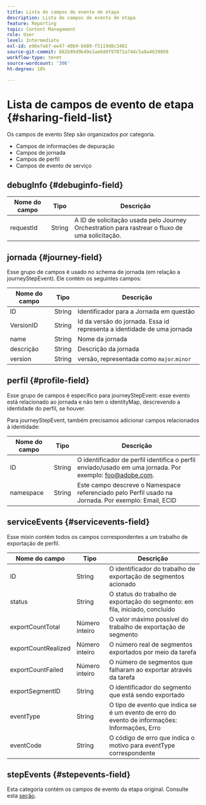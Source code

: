 ```yaml
---
title: Lista de campos de evento de etapa
description: Lista de campos de evento de etapa
feature: Reporting
topic: Content Management
role: User
level: Intermediate
exl-id: e96efa67-ee47-40b9-b680-f5119d8c3481
source-git-commit: 882b99d9b49e1ae6d0f97872a74dc5a8a4639050
workflow-type: tm+mt
source-wordcount: '306'
ht-degree: 18%

---
```


# Lista de campos de evento de etapa {#sharing-field-list}

Os campos de evento Step são organizados por categoria.

* Campos de informações de depuração
* Campos de jornada
* Campos de perfil
* Campos de evento de serviço

## debugInfo {#debuginfo-field}

| Nome do campo | Tipo | Descrição |
|---|---|------------|
| requestId | String | A ID de solicitação usada pelo Journey Orchestration para rastrear o fluxo de uma solicitação. |

## jornada {#journey-field}

Esse grupo de campos é usado no schema de jornada (em relação a journeyStepEvent). Ele contém os seguintes campos:

| Nome do campo | Tipo | Descrição |
|---|---|------------|
| ID | String | Identificador para a Jornada em questão |
| VersionID | String | Id da versão do jornada. Essa id representa a identidade de uma jornada |
| name | String | Nome da jornada |
| descrição | String | Descrição da jornada |
| version | String | versão, representada como `major`.`minor` |

## perfil {#profile-field}

Esse grupo de campos é específico para journeyStepEvent: esse evento está relacionado ao jornada e não tem o identityMap, descrevendo a identidade do perfil, se houver.

Para journeyStepEvent, também precisamos adicionar campos relacionados à identidade:

| Nome do campo | Tipo | Descrição |
|---|---|------------|
| ID | String | O identificador de perfil identifica o perfil enviado/usado em uma jornada. Por exemplo: foo@adobe.com. |
| namespace | String | Este campo descreve o Namespace referenciado pelo Perfil usado na Jornada. Por exemplo: Email, ECID |

## serviceEvents {#servicevents-field}

Esse mixin contém todos os campos correspondentes a um trabalho de exportação de perfil.

| Nome do campo | Tipo | Descrição |
|---|---|------------|
| ID | String | O identificador do trabalho de exportação de segmentos acionado |
| status | String | O status do trabalho de exportação do segmento: em fila, iniciado, concluído |
| exportCountTotal | Número inteiro | O valor máximo possível do trabalho de exportação de segmento |
| exportCountRealized | Número inteiro | O número real de segmentos exportados por meio da tarefa |
| exportCountFailed | Número inteiro | O número de segmentos que falharam ao exportar através da tarefa |
| exportSegmentID | String | O identificador do segmento que está sendo exportado |
| eventType | String | O tipo de evento que indica se é um evento de erro do evento de informações: Informações, Erro |
| eventCode | String | O código de erro que indica o motivo para eventType correspondente |

## stepEvents {#stepevents-field}

Esta categoria contém os campos de evento da etapa original. Consulte esta [seção](../reports/sharing-legacy-fields.md).
